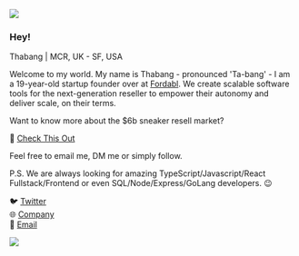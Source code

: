 ![](https://i.imgur.com/4M7IWwP.gif)

### Hey!

<!--
**4thabang/4thabang** is a ✨ _special_ ✨ repository because its `README.md` (this file) appears on your GitHub profile.
-->

Thabang | MCR, UK - SF, USA

Welcome to my world. My name is Thabang - pronounced 'Ta-bang' - I am a 19-year-old startup founder over at [Fordabl](https://fordabl.com). We create scalable software tools for the next-generation reseller to empower their autonomy and deliver scale, on their terms.

Want to know more about the $6b sneaker resell market?

🎥 [Check This Out](https://www.youtube.com/watch?v=ez2cg-xo1L4)

Feel free to email me, DM me or simply follow. 

P.S. We are always looking for amazing TypeScript/Javascript/React Fullstack/Frontend or even SQL/Node/Express/GoLang developers. 😉

🐦 [Twitter](https://twitter.com/purethabang) <br>
🌐 [Company](https://fordabl.com) <br>
📩 [Email](mailto:thabang@fordabl.com) <br>

![](https://i.imgur.com/4M7IWwP.gif)

